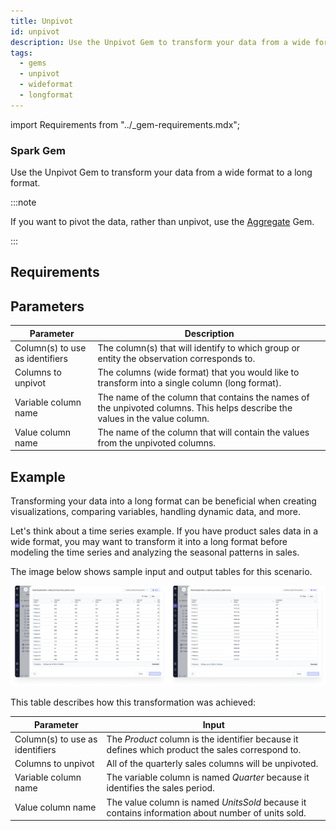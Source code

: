 ```yaml
---
title: Unpivot
id: unpivot
description: Use the Unpivot Gem to transform your data from a wide format to a long format.
tags:
  - gems
  - unpivot
  - wideformat
  - longformat
---
```


import Requirements from "../\_gem-requirements.mdx";

<h3><span class="badge">Spark Gem</span></h3>

Use the Unpivot Gem to transform your data from a wide format to a long format.

:::note

If you want to pivot the data, rather than unpivot, use the [Aggregate](aggregate.md) Gem.

:::

## Requirements

<Requirements packagename="ProphecySparkBasicPython"
  packageversion="0.2.36"
  scalalib=""
  pythonlib=""
  packageversion122="Supported 0.2.36+"
  packageversion143="Supported 0.2.36+"
  packageversion154="Supported 0.2.36+"
/>

## Parameters

| Parameter                       | Description                                                                                                                  |
| ------------------------------- | ---------------------------------------------------------------------------------------------------------------------------- |
| Column(s) to use as identifiers | The column(s) that will identify to which group or entity the observation corresponds to.                                    |
| Columns to unpivot              | The columns (wide format) that you would like to transform into a single column (long format).                               |
| Variable column name            | The name of the column that contains the names of the unpivoted columns. This helps describe the values in the value column. |
| Value column name               | The name of the column that will contain the values from the unpivoted columns.                                              |

## Example

Transforming your data into a long format can be beneficial when creating visualizations, comparing variables, handling dynamic data, and more.

Let's think about a time series example. If you have product sales data in a wide format, you may want to transform it into a long format before modeling the time series and analyzing the seasonal patterns in sales.

The image below shows sample input and output tables for this scenario.

![Wide and long formats of time series data](./img/unpivot-time-series.png)

This table describes how this transformation was achieved:

| Parameter                       | Input                                                                                             |
| ------------------------------- | ------------------------------------------------------------------------------------------------- |
| Column(s) to use as identifiers | The _Product_ column is the identifier because it defines which product the sales correspond to.  |
| Columns to unpivot              | All of the quarterly sales columns will be unpivoted.                                             |
| Variable column name            | The variable column is named _Quarter_ because it identifies the sales period.                    |
| Value column name               | The value column is named _UnitsSold_ because it contains information about number of units sold. |
